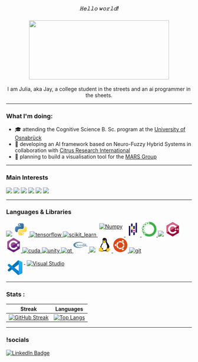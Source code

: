 

<h5 align="center">
𝙷𝚎𝚕𝚕𝚘 𝚠𝚘𝚛𝚕𝚍!
</h5>



<div align="center">
<img src="https://media0.giphy.com/media/l0HlNaQ6gWfllcjDO/giphy.gif?cid=790b7611721ee87d97dc15805cd7f9baa8a9283e6e9faa6c&rid=giphy.gif&ct=g" width="380" height="160" frameBorder="0" class="giphy-embed" allowFullScreen><a href="https://giphy.com/gifs/90s-80s-illustration-l0HlNaQ6gWfllcjDO"></a></p></div>



<div align="center">
I am Julia, aka Jay, a college student in the streets and an ai programmer in the sheets. 
</a></p></div>

----
### What I'm doing:

- 🎓 attending the Cognitive Science B. Sc. program at the [University of Osnabrück](https://www.ikw.uni-osnabrueck.de/en/home.html)
- 🌱 developing an AI framework based on Neuro-Fuzzy Hybrid Systems in collaboration with [Citrus Research International](https://www.citrusres.com/)
- 🔭 planning to build a visualisation tool for the [MARS Group](https://mars-group.org/)


----
### Main Interests

![](https://img.shields.io/badge/Artificial_intelligence-IMAGE_RECOGNITION-informational?style=for-the-badge&logo=appveyor&logo=<LOGO_NAME>&logoColor=white&color=blue)
![](https://img.shields.io/badge/Artificial_intelligence-NEURO_FUZZY_LOGIC-informational?style=for-the-badge&logo=appveyor&logo=<LOGO_NAME>&logoColor=white&color=blue)
![](https://img.shields.io/badge/Artifical_life-Emergence_and_Self_organization-informational?style=for-the-badge&logo=appveyor&logo=<LOGO_NAME>&logoColor=white&color=2bbc8a)
![](https://img.shields.io/badge/Artifical_life-Simulations_and_Digital_Twins-informational?style=for-the-badge&logo=appveyor&logo=<LOGO_NAME>&logoColor=white&color=2bbc8a)
![](https://img.shields.io/badge/Computing-Parallel_Computing-informational?style=for-the-badge&logo=appveyor&logo=<LOGO_NAME>&logoColor=white&color=9cf)
![](https://img.shields.io/badge/Computing-GPGPU-informational?style=for-the-badge&logo=appveyor&logo=<LOGO_NAME>&logoColor=white&color=9cf)
![]()


----
### Languages & Libraries

![](https://img.shields.io/badge/-AI-informational?style=for-the-badge&logo=appveyor&logo=<LOGO_NAME>&logoColor=white&color=blue)
<a href="https://www.python.org" target="_blank" rel="noreferrer"> <img src="https://raw.githubusercontent.com/devicons/devicon/master/icons/python/python-original.svg" alt="python" width="40" height="40"/> 
</a> 
<a href="https://www.tensorflow.org" target="_blank" rel="noreferrer"> <img src="https://www.vectorlogo.zone/logos/tensorflow/tensorflow-icon.svg" alt="tensorflow" width="40" height="40"/> 
</a> 
<a href="https://scikit-learn.org/" target="_blank" rel="noreferrer"> <img src="https://upload.wikimedia.org/wikipedia/commons/0/05/Scikit_learn_logo_small.svg" alt="scikit_learn" width="40" height="40"/> 
</a> 
<a href="https://numpy.org/" target="_blank" rel="noreferrer"> <img src="https://user-images.githubusercontent.com/50221806/86498201-a8bd8680-bd39-11ea-9d08-66b610a8dc01.png" alt="Numpy" height="40" style="vertical-align:top; margin:4px"> 
</a>
<a href="https://pandas.pydata.org/" target="_blank" rel="noreferrer"> <img src="https://raw.githubusercontent.com/devicons/devicon/2ae2a900d2f041da66e950e4d48052658d850630/icons/pandas/pandas-original.svg" alt="pandas" width="40" height="40"/> 
</a>
<a href="https://www.anaconda.com/" target="_blank" rel="noreferrer"> 
<img src="https://raw.githubusercontent.com/devicons/devicon/master/icons/anaconda/anaconda-original.svg"  alt="anaconda" width="40" height="40"/> 
</a>
![](https://img.shields.io/badge/-AL-informational?style=for-the-badge&logo=appveyor&logo=<LOGO_NAME>&logoColor=white&color=2bbc8a)
</a>
<a href="https://www.w3schools.com/cpp/" target="_blank" rel="noreferrer"> <img src="https://raw.githubusercontent.com/devicons/devicon/master/icons/cplusplus/cplusplus-original.svg" alt="cplusplus" width="40" height="40"/> 
</a>
<a href="https://www.w3schools.com/cs/" target="_blank" rel="noreferrer"> <img src="https://raw.githubusercontent.com/devicons/devicon/master/icons/csharp/csharp-original.svg" alt="csharp" width="40" height="40"/>
</a> 
<a href="https://developer.nvidia.com/cuda-toolkit" target="_blank" rel="noreferrer"> <img src="https://static.vecteezy.com/system/resources/previews/004/394/832/original/gpu-icon-graphic-chipset-vector.jpg" alt="cuda" width="40" height="40"/>
</a> 
<a href="https://unity.com/" target="_blank" rel="noreferrer"> <img src="https://cdn.vox-cdn.com/thumbor/rIODN4GyZIKY1an1gXiV6OSeBOo=/100x0:1180x720/1820x1213/filters:focal(100x0:1180x720):format(webp)/cdn.vox-cdn.com/uploads/chorus_image/image/31304769/unity-logo-black_1280.0.jpg" alt="unity" width="60" height="40"/>
</a> 
<a href="https://www.qt.io/" target="_blank" rel="noreferrer"> <img src="https://upload.wikimedia.org/wikipedia/commons/0/0b/Qt_logo_2016.svg" alt="qt" width="40" height="40"/>
</a>
</a> 
<a href="https://www.opengl.org/" target="_blank" rel="noreferrer"> <img src="https://github.com/devicons/devicon/blob/master/icons/opengl/opengl-plain.svg" alt="opengl" width="40" height="40"/>
</a>
![](https://img.shields.io/badge/-TOOLS-informational?style=for-the-badge&logo=appveyor&logo=<LOGO_NAME>&logoColor=white&color=grey)
</a> 
<a href="https://www.linux.org/" target="_blank" rel="noreferrer"> <img src="https://raw.githubusercontent.com/devicons/devicon/master/icons/linux/linux-original.svg" alt="linux" width="40" height="40"/> 
</a> 
<a href="https://ubuntu.com//" target="_blank" rel="noreferrer"> <img src="https://github.com/devicons/devicon/blob/master/icons/ubuntu/ubuntu-plain.svg" alt="ubuntu" width="40" height="40"/> 
</a> 
<a href="https://git-scm.com/" target="_blank" rel="noreferrer"> <img src="https://www.vectorlogo.zone/logos/git-scm/git-scm-icon.svg" alt="git" width="40" height="40"/>
 
</a>
<a href="https://code.visualstudio.com/" target="_blank" rel="noreferrer"> <img src="https://raw.githubusercontent.com/github/explore/80688e429a7d4ef2fca1e82350fe8e3517d3494d/topics/visual-studio-code/visual-studio-code.png" alt="VS Code" height="40" style="vertical-align:top; margin:4px">
</a>
<a href="https://visualstudio.microsoft.com/de/" target="_blank" rel="noreferrer"><img src="https://camo.githubusercontent.com/19f08d139ca07b552b7155d11311bc2c1046e3e12572a2ea1c997d5339dbdd76/68747470733a2f2f6d617274696e63686176657a2e6769746875622e696f2f4173736574732f4c6f676f732f76697375616c2d73747564696f2e737667" alt="Visual Studio" height="40" style="vertical-align:top; margin:4px">
</a>

 ----
### Stats :

 
Streak         |  Languages
:-------------------------:|:-------------------------:
[![GitHub Streak](http://github-readme-streak-stats.herokuapp.com?user=juelha&theme=radical&date_format=M%20j%5B%2C%20Y%5D)](https://git.io/streak-stats)  |  [![Top Langs](https://github-readme-stats.vercel.app/api/top-langs/?username=juelha&layout=compact&theme=radical&langs_count=16)](https://github.com/anuraghazra/github-readme-stats)

 

----
### !socials
<div id="badges" align="left">
  <a href="https://www.linkedin.com/in/julia-hattendorf-65593a230/">
    <img src="https://img.shields.io/badge/LinkedIn-blue?style=for-the-badge&logo=linkedin&logoColor=white" alt="LinkedIn Badge"/>
  </a>
</div>
